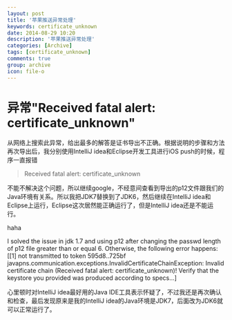 ```yaml
---
layout: post
title: '苹果推送异常处理'
keywords: certificate_unknown
date: 2014-08-29 10:20
description: '苹果推送异常处理'
categories: [Archive]
tags: [certificate_unknown]
comments: true
group: archive
icon: file-o
---
```


# 异常"Received fatal alert: certificate_unknown"

从网络上搜索此异常，给出最多的解答是证书导出不正确。根据说明的步骤和方法再次导出后，我分别使用IntelliJ idea和Eclipse开发工具进行iOS push的时候，程序一直报错
> Received fatal alert: certificate_unknown

不能不解决这个问题，所以继续google，不经意间查看到导出的p12文件跟我们的Java环境有关系。所以我把JDK7替换到了JDK6，然后继续在IntelliJ idea和Eclipse上运行，Eclipse这次居然能正确运行了，但是IntelliJ idea还是不能运行。

<!-- more -->

haha
>
I solved the issue in jdk 1.7 and using p12 after changing the passwd length of p12 file greater than or equal 6. Otherwise, the following error happens:
[[1] not transmitted to token 595d8..725bf  javapns.communication.exceptions.InvalidCertificateChainException: Invalid certificate chain (Received fatal alert: certificate_unknown)!  Verify that the keystore you provided was produced according to specs...]

心里顿时对IntelliJ idea最好用的Java IDE工具表示怀疑了，不过我还是再次确认和检查，最后发现原来是我的IntelliJ idea的Java环境是JDK7，后面改为JDK6就可以正常运行了。

